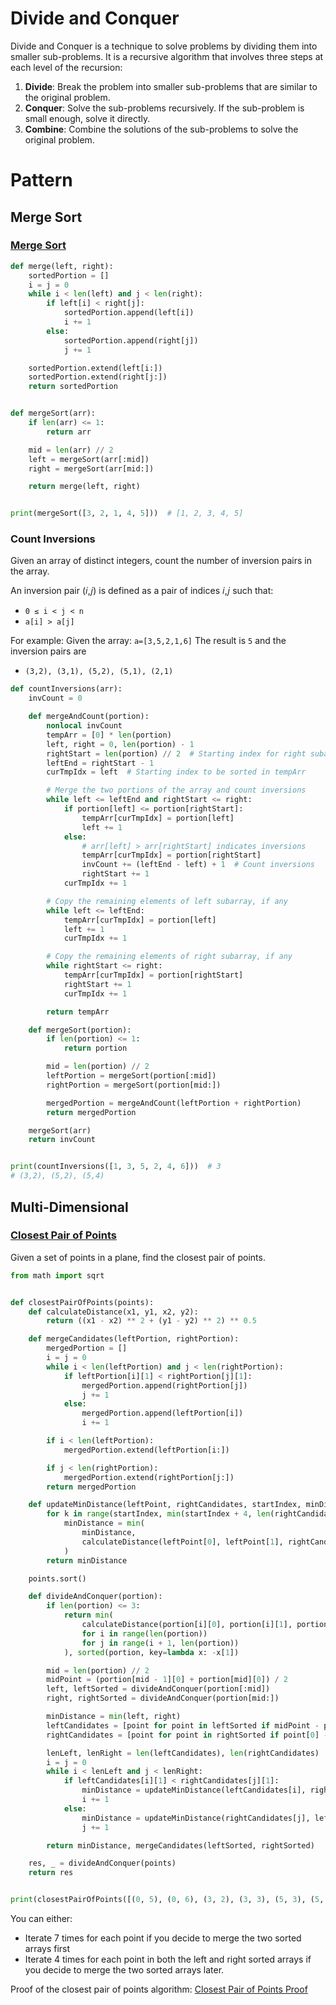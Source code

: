# Divide and Conquer
Divide and Conquer is a technique to solve problems by dividing them into smaller sub-problems. It is a recursive algorithm that involves three steps at each level of the recursion:
1. **Divide**: Break the problem into smaller sub-problems that are similar to the original problem.
2. **Conquer**: Solve the sub-problems recursively. If the sub-problem is small enough, solve it directly.
3. **Combine**: Combine the solutions of the sub-problems to solve the original problem.

# Pattern
## Merge Sort
### [Merge Sort](https://leetcode.com/problems/sort-an-array/)
```python
def merge(left, right):
    sortedPortion = []
    i = j = 0
    while i < len(left) and j < len(right):
        if left[i] < right[j]:
            sortedPortion.append(left[i])
            i += 1
        else:
            sortedPortion.append(right[j])
            j += 1

    sortedPortion.extend(left[i:])
    sortedPortion.extend(right[j:])
    return sortedPortion


def mergeSort(arr):
    if len(arr) <= 1:
        return arr

    mid = len(arr) // 2
    left = mergeSort(arr[:mid])
    right = mergeSort(arr[mid:])

    return merge(left, right)


print(mergeSort([3, 2, 1, 4, 5]))  # [1, 2, 3, 4, 5]
```

### Count Inversions
Given an array of distinct integers, count the number of inversion pairs in the array.

An inversion pair (𝑖,𝑗) is defined as a pair of indices 𝑖,𝑗 such that:
- `0 ≤ i < j < n`
- `a[i] > a[j]`

For example:
Given the array: `a=[3,5,2,1,6]`
The result is `5` and the inversion pairs are
- `(3,2), (3,1), (5,2), (5,1), (2,1)`

```python
def countInversions(arr):
    invCount = 0

    def mergeAndCount(portion):
        nonlocal invCount
        tempArr = [0] * len(portion)
        left, right = 0, len(portion) - 1
        rightStart = len(portion) // 2  # Starting index for right subarray
        leftEnd = rightStart - 1
        curTmpIdx = left  # Starting index to be sorted in tempArr

        # Merge the two portions of the array and count inversions
        while left <= leftEnd and rightStart <= right:
            if portion[left] <= portion[rightStart]:
                tempArr[curTmpIdx] = portion[left]
                left += 1
            else:
                # arr[left] > arr[rightStart] indicates inversions
                tempArr[curTmpIdx] = portion[rightStart]
                invCount += (leftEnd - left) + 1  # Count inversions
                rightStart += 1
            curTmpIdx += 1

        # Copy the remaining elements of left subarray, if any
        while left <= leftEnd:
            tempArr[curTmpIdx] = portion[left]
            left += 1
            curTmpIdx += 1

        # Copy the remaining elements of right subarray, if any
        while rightStart <= right:
            tempArr[curTmpIdx] = portion[rightStart]
            rightStart += 1
            curTmpIdx += 1

        return tempArr

    def mergeSort(portion):
        if len(portion) <= 1:
            return portion

        mid = len(portion) // 2
        leftPortion = mergeSort(portion[:mid])
        rightPortion = mergeSort(portion[mid:])

        mergedPortion = mergeAndCount(leftPortion + rightPortion)
        return mergedPortion

    mergeSort(arr)
    return invCount


print(countInversions([1, 3, 5, 2, 4, 6]))  # 3
# (3,2), (5,2), (5,4)
```

## Multi-Dimensional
### [Closest Pair of Points](https://www.geeksforgeeks.org/closest-pair-of-points-using-divide-and-conquer-algorithm/)
Given a set of points in a plane, find the closest pair of points.

```python
from math import sqrt


def closestPairOfPoints(points):
    def calculateDistance(x1, y1, x2, y2):
        return ((x1 - x2) ** 2 + (y1 - y2) ** 2) ** 0.5

    def mergeCandidates(leftPortion, rightPortion):
        mergedPortion = []
        i = j = 0
        while i < len(leftPortion) and j < len(rightPortion):
            if leftPortion[i][1] < rightPortion[j][1]:
                mergedPortion.append(rightPortion[j])
                j += 1
            else:
                mergedPortion.append(leftPortion[i])
                i += 1

        if i < len(leftPortion):
            mergedPortion.extend(leftPortion[i:])

        if j < len(rightPortion):
            mergedPortion.extend(rightPortion[j:])
        return mergedPortion

    def updateMinDistance(leftPoint, rightCandidates, startIndex, minDistance):
        for k in range(startIndex, min(startIndex + 4, len(rightCandidates))):
            minDistance = min(
                minDistance,
                calculateDistance(leftPoint[0], leftPoint[1], rightCandidates[k][0], rightCandidates[k][1])
            )
        return minDistance

    points.sort()

    def divideAndConquer(portion):
        if len(portion) <= 3:
            return min(
                calculateDistance(portion[i][0], portion[i][1], portion[j][0], portion[j][1])
                for i in range(len(portion))
                for j in range(i + 1, len(portion))
            ), sorted(portion, key=lambda x: -x[1])

        mid = len(portion) // 2
        midPoint = (portion[mid - 1][0] + portion[mid][0]) / 2
        left, leftSorted = divideAndConquer(portion[:mid])
        right, rightSorted = divideAndConquer(portion[mid:])

        minDistance = min(left, right)
        leftCandidates = [point for point in leftSorted if midPoint - point[0] <= minDistance]
        rightCandidates = [point for point in rightSorted if point[0] - midPoint <= minDistance]

        lenLeft, lenRight = len(leftCandidates), len(rightCandidates)
        i = j = 0
        while i < lenLeft and j < lenRight:
            if leftCandidates[i][1] < rightCandidates[j][1]:
                minDistance = updateMinDistance(leftCandidates[i], rightCandidates, j, minDistance)
                i += 1
            else:
                minDistance = updateMinDistance(rightCandidates[j], leftCandidates, i, minDistance)
                j += 1

        return minDistance, mergeCandidates(leftSorted, rightSorted)

    res, _ = divideAndConquer(points)
    return res


print(closestPairOfPoints([(0, 5), (0, 6), (3, 2), (3, 3), (5, 3), (5, 4), (8, 1), (8, 5)]))  # 2.0
```
You can either:
- Iterate 7 times for each point if you decide to merge the two sorted arrays first
- Iterate 4 times for each point in both the left and right sorted arrays if you decide to merge the two sorted arrays later.

Proof of the closest pair of points algorithm: [Closest Pair of Points Proof](https://www.youtube.com/watch?v=kCLGVat2SHk&t=945s)
